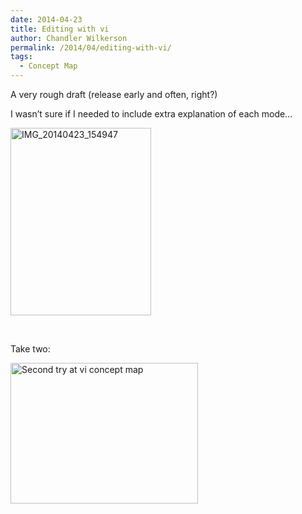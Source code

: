 ```yaml
---
date: 2014-04-23
title: Editing with vi
author: Chandler Wilkerson
permalink: /2014/04/editing-with-vi/
tags:
  - Concept Map
---
```

A very rough draft (release early and often, right?)

I wasn&#8217;t sure if I needed to include extra explanation of each mode&#8230;

[<img class="alignnone size-medium wp-image-6730" alt="IMG_20140423_154947" src="http://teaching.software-carpentry.org/wp-content/uploads/2014/04/IMG_20140423_154947-225x300.jpg" width="225" height="300" />][1]

&nbsp;

Take two:

[<img class="alignnone size-medium wp-image-6990" alt="Second try at vi concept map" src="http://teaching.software-carpentry.org/wp-content/uploads/2014/04/IMG_20140507_162709-300x225.jpg" width="300" height="225" />][2]

 [1]: http://teaching.software-carpentry.org/wp-content/uploads/2014/04/IMG_20140423_154947.jpg
 [2]: http://teaching.software-carpentry.org/wp-content/uploads/2014/04/IMG_20140507_162709.jpg
